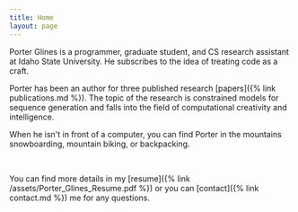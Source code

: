```yaml
---
title: Home
layout: page
---
```


Porter Glines is a programmer, graduate student, and CS research assistant at Idaho State University. He subscribes to the idea of treating code as a craft.

Porter has been an author for three published research [papers]({% link publications.md %}). The topic of the research is constrained models for sequence generation and falls into the field of computational creativity and intelligence.

When he isn't in front of a computer, you can find Porter in the mountains snowboarding, mountain biking, or backpacking.

<br>

You can find more details in my [resume]({% link /assets/Porter_Glines_Resume.pdf %}) or you can [contact]({% link contact.md %}) me for any questions.